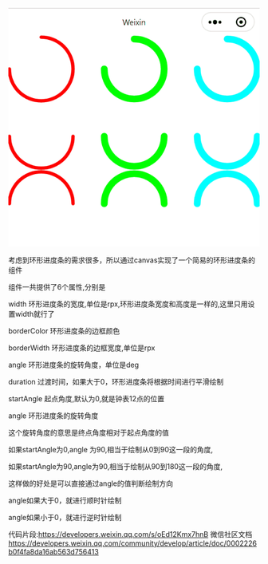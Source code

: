 ![avatar](progress4.gif)

考虑到环形进度条的需求很多，所以通过canvas实现了一个简易的环形进度条的组件

组件一共提供了6个属性,分别是

width 环形进度条的宽度,单位是rpx,环形进度条宽度和高度是一样的,这里只用设置width就行了

borderColor 环形进度条的边框颜色

borderWidth 环形进度条的边框宽度,单位是rpx

angle 环形进度条的旋转角度，单位是deg

duration 过渡时间，如果大于0，环形进度条将根据时间进行平滑绘制

startAngle 起点角度,默认为0,就是钟表12点的位置



angle 环形进度条的旋转角度

这个旋转角度的意思是终点角度相对于起点角度的值

如果startAngle为0,angle 为90,相当于绘制从0到90这一段的角度,

如果startAngle为90,angle为90,相当于绘制从90到180这一段的角度,

这样做的好处是可以直接通过angle的值判断绘制方向

angle如果大于0，就进行顺时针绘制

angle如果小于0，就进行逆时针绘制

代码片段:https://developers.weixin.qq.com/s/oEd12Kmx7hnB
微信社区文档 https://developers.weixin.qq.com/community/develop/article/doc/0002226b0f4fa8da16ab563d756413

